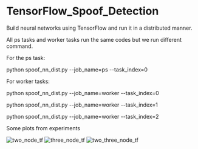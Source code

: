 # TensorFlow_Spoof_Detection
Build neural networks using TensorFlow and run it in a distributed manner.

All ps tasks and worker tasks run the same codes but we run different command.

For the ps task:

python spoof_nn_dist.py --job_name=ps --task_index=0

For worker tasks:

python spoof_nn_dist.py --job_name=worker --task_index=0

python spoof_nn_dist.py --job_name=worker --task_index=1

python spoof_nn_dist.py --job_name=worker --task_index=2


Some plots from experiments

![two_node_tf](https://user-images.githubusercontent.com/14324327/29692553-935bd0c0-88e5-11e7-919b-32dccda548a3.png)
![three_node_tf](https://user-images.githubusercontent.com/14324327/29692668-119d6688-88e6-11e7-9b78-2b483fc82659.png)
![two_three_node_tf](https://user-images.githubusercontent.com/14324327/29692670-14bdd35c-88e6-11e7-8b27-3775239b885c.png)
